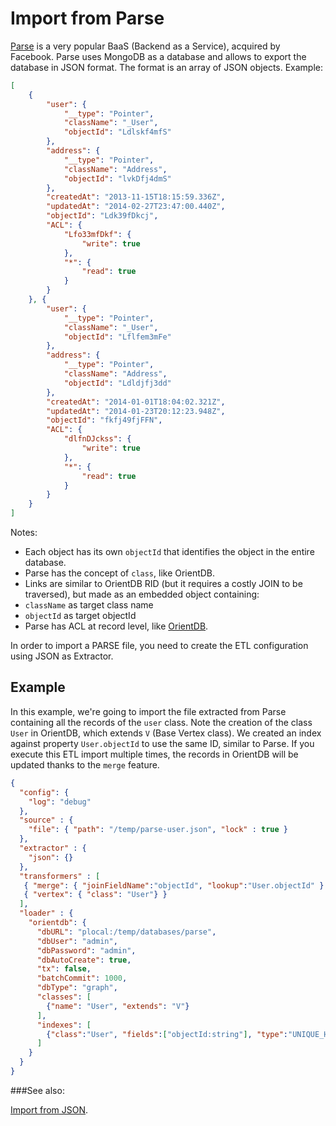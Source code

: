 <!-- proofread 2015-12-11 SAM -->
# Import from Parse

[Parse](https://parse.com/) is a very popular BaaS (Backend as a Service), acquired by Facebook. Parse uses MongoDB as a database and allows to export the database in JSON format. The format is an array of JSON objects. Example:

```json
[
    {
        "user": {
            "__type": "Pointer",
            "className": "_User",
            "objectId": "Ldlskf4mfS"
        },
        "address": {
            "__type": "Pointer",
            "className": "Address",
            "objectId": "lvkDfj4dmS"
        },
        "createdAt": "2013-11-15T18:15:59.336Z",
        "updatedAt": "2014-02-27T23:47:00.440Z",
        "objectId": "Ldk39fDkcj",
        "ACL": {
            "Lfo33mfDkf": {
                "write": true
            },
            "*": {
                "read": true
            }
        }
    }, {
        "user": {
            "__type": "Pointer",
            "className": "_User",
            "objectId": "Lflfem3mFe"
        },
        "address": {
            "__type": "Pointer",
            "className": "Address",
            "objectId": "Ldldjfj3dd"
        },
        "createdAt": "2014-01-01T18:04:02.321Z",
        "updatedAt": "2014-01-23T20:12:23.948Z",
        "objectId": "fkfj49fjFFN",
        "ACL": {
            "dlfnDJckss": {
                "write": true
            },
            "*": {
                "read": true
            }
        }
    }
]
```

Notes:
- Each object has its own `objectId` that identifies the object in the entire database.
- Parse has the concept of `class`, like OrientDB.
- Links are similar to OrientDB RID (but it requires a costly JOIN to be traversed), but made as an embedded object containing:
 - `className` as target class name
 - `objectId` as target objectId
- Parse has ACL at record level, like [OrientDB](http://www.orientechnologies.com/docs/last/orientdb.wiki/Security.html#record-level-security).

In order to import a PARSE file, you need to create the ETL configuration using JSON as Extractor.

## Example
In this example, we're going to import the file extracted from Parse containing all the records of the `user` class. Note the creation of the class `User` in OrientDB, which extends `V` (Base Vertex class). We created an index against property `User.objectId` to use the same ID, similar to Parse. If you execute this ETL import multiple times, the records in OrientDB will be updated thanks to the `merge` feature.

```json
{
  "config": {
    "log": "debug"
  },
  "source" : {
    "file": { "path": "/temp/parse-user.json", "lock" : true }
  },
  "extractor" : {
    "json": {}
  },
  "transformers" : [
   { "merge": { "joinFieldName":"objectId", "lookup":"User.objectId" } },
   { "vertex": { "class": "User"} }
  ],
  "loader" : {
    "orientdb": {
      "dbURL": "plocal:/temp/databases/parse",
      "dbUser": "admin",
      "dbPassword": "admin",
      "dbAutoCreate": true,
      "tx": false,
      "batchCommit": 1000,
      "dbType": "graph",
      "classes": [
        {"name": "User", "extends": "V"}
      ],      
      "indexes": [
        {"class":"User", "fields":["objectId:string"], "type":"UNIQUE_HASH_INDEX" }
      ]
    }
  }
}

```

###See also:

[Import from JSON](Import-from-JSON.md).
